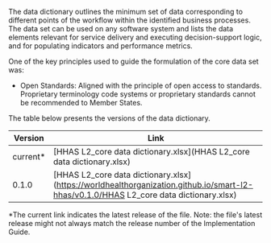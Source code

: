 The data dictionary outlines the minimum set of data corresponding to different points of the workflow within the identified business processes. The data set can be used on any software system and lists the data elements relevant for service delivery and executing decision-support logic, and for populating indicators and performance metrics.<br>

One of the key principles used to guide the formulation of the core data set was:<br>
- Open Standards: Aligned with the principle of open access to standards. Proprietary terminology code systems or proprietary standards cannot be recommended to Member States.

The table below presents the versions of the data dictionary.

| Version | Link |
|---|---|
| current* | [HHAS L2_core data dictionary.xlsx](HHAS L2_core data dictionary.xlsx) |
|0.1.0 | [HHAS L2_core data dictionary.xlsx](https://worldhealthorganization.github.io/smart-l2-hhas/v0.1.0/HHAS L2_core data dictionary.xlsx) |

*The current link indicates the latest release of the file. Note: the file's latest release might not always match the release number of the Implementation Guide.



